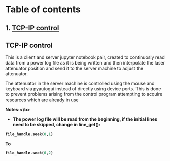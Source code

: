 # Table of contents

## 1. [TCP-IP control](#item1)

## TCP-IP control <a name = "item1"></a>
This is a client and server jupyter notebook pair, created to continuosly read data from a power log file as it is being
written and then interpolate the laser attenuator position and send it to the server machine to adjust the attenuator.

The attenuator in the server machine is controlled using the mouse and keyboard via pyautogui instead of directly using
device ports. This is done to prevent problems arising from the control program attempting to acquire resources which
are already in use

<b>Notes:<\b>
- The power log file will be read from the beginning, if the initial lines need to be skipped, change in line_get():
```python
file_handle.seek(0,1)
```
To
```python
file_handle.seek(0,2)
```